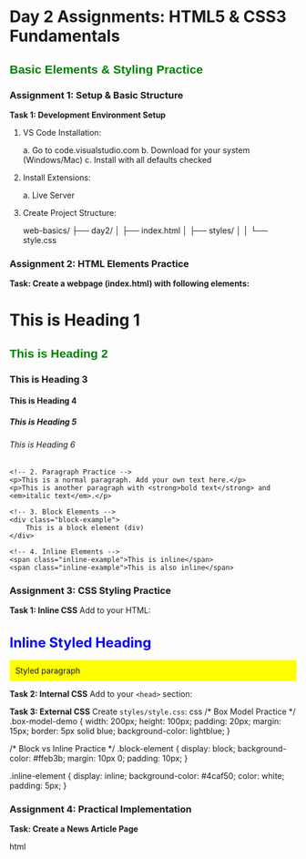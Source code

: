 # Day 2 Assignments: HTML5 & CSS3 Fundamentals
## Basic Elements & Styling Practice

### Assignment 1: Setup & Basic Structure

**Task 1: Development Environment Setup**
1. VS Code Installation:

   a. Go to code.visualstudio.com
   b. Download for your system (Windows/Mac)
   c. Install with all defaults checked


2. Install Extensions:

   a. Live Server


3. Create Project Structure:
  
   web-basics/
   ├── day2/
   │   ├── index.html
   │   ├── styles/
   │   │   └── style.css
  

### Assignment 2: HTML Elements Practice

**Task: Create a webpage (index.html) with following elements:**

<!DOCTYPE html>
<html lang="en">
<head>
    <meta charset="UTF-8">
    <title>HTML Elements Practice</title>
</head>
<body>
    <!-- 1. Headings Practice -->
    <h1>This is Heading 1</h1>
    <h2>This is Heading 2</h2>
    <h3>This is Heading 3</h3>
    <h4>This is Heading 4</h4>
    <h5>This is Heading 5</h5>
    <h6>This is Heading 6</h6>

    <!-- 2. Paragraph Practice -->
    <p>This is a normal paragraph. Add your own text here.</p>
    <p>This is another paragraph with <strong>bold text</strong> and <em>italic text</em>.</p>

    <!-- 3. Block Elements -->
    <div class="block-example">
        This is a block element (div)
    </div>

    <!-- 4. Inline Elements -->
    <span class="inline-example">This is inline</span>
    <span class="inline-example">This is also inline</span>
</body>
</html>


### Assignment 3: CSS Styling Practice

**Task 1: Inline CSS**
Add to your HTML:

<h1 style="color: blue; font-size: 24px;">Inline Styled Heading</h1>
<p style="background-color: yellow; padding: 10px;">Styled paragraph</p>


**Task 2: Internal CSS**
Add to your `<head>` section:

<style>
    h2 {
        color: green;
        font-family: Arial, sans-serif;
    }
    
    .block-example {
        background-color: lightgray;
        padding: 15px;
        margin: 10px;
        border: 2px solid black;
    }
    
    .inline-example {
        color: red;
        margin: 5px;
        padding: 5px;
        border: 1px solid red;
    }
</style>


**Task 3: External CSS**
Create `styles/style.css`:
css
/* Box Model Practice */
.box-model-demo {
    width: 200px;
    height: 100px;
    padding: 20px;
    margin: 15px;
    border: 5px solid blue;
    background-color: lightblue;
}

/* Block vs Inline Practice */
.block-element {
    display: block;
    background-color: #ffeb3b;
    margin: 10px 0;
    padding: 10px;
}

.inline-element {
    display: inline;
    background-color: #4caf50;
    color: white;
    padding: 5px;
}


### Assignment 4: Practical Implementation

**Task: Create a News Article Page**

html
<!DOCTYPE html>
<html lang="en">
<head>
    <meta charset="UTF-8">
    <title>News Article</title>
    <link rel="stylesheet" href="styles/style.css">
    <style>
        /* Internal CSS for article specific styles */
        .article-container {
            max-width: 800px;
            margin: 0 auto;
            padding: 20px;
        }
        
        .article-title {
            color: #2c3e50;
            font-size: 28px;
        }
        
        .article-meta {
            color: #7f8c8d;
            font-size: 14px;
        }
    </style>
</head>
<body>
    <div class="article-container">
        <h1 class="article-title">Your Article Title</h1>
        <p class="article-meta">Published on: January 6, 2025</p>
        
        <!-- Add article content with various HTML elements -->
        <div class="article-content">
            <p>First paragraph...</p>
            <h2>Subheading</h2>
            <p>More content...</p>
        </div>
    </div>
</body>
</html>

### Success Checklist ✅

1. Environment Setup:
   - [ ] VS Code installed
   - [ ] Extensions working
   - [ ] Project structure created

2. HTML Elements:
   - [ ] All headings used correctly
   - [ ] Paragraphs formatted properly
   - [ ] Block elements implemented
   - [ ] Inline elements implemented

3. CSS Implementation:
   - [ ] Inline CSS working
   - [ ] Internal CSS applied
   - [ ] External CSS linked
   - [ ] Box model demonstrated

### Practice Tasks 🎯

1. **Color Practice:**
   - Try different color formats (names)
   - Test background colors
   - Experiment with text colors

2. **Box Model Practice:**
   - Create boxes with different:
     - Padding values
     - Margin values
     - Border styles

3. **Display Property:**
   - Convert block to inline
   - Convert inline to block
   - Test inline-block

### Tips for Success 💡

1. **VS Code Tips:**
   - Use `! + Tab` for HTML boilerplate
   - Use `Alt + Shift + F` to format code
   - Use Live Server to see changes instantly

2. **Common Mistakes to Avoid:**
   - Don't forget HTML doctype
   - Close all tags properly
   - Link CSS files correctly
   - Check file paths carefully

3. **Best Practices:**
   - Keep code indented
   - Use meaningful class names
   - Comment your code
   - Test frequently

### Submission Requirements 📝

1. **Files to Submit:**
   - index.html
   - style.css
   - Screenshots of your pages

2. **Code Quality:**
   - Properly formatted
   - Well-commented
   - No errors in console

3. **Documentation:**
   - Brief explanation of your approach
   - Any challenges faced
   - How you solved problems